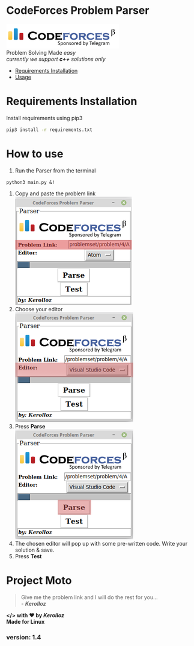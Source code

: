 <link rel="stylesheet" href="https://maxcdn.bootstrapcdn.com/bootstrap/3.3.7/css/bootstrap.min.css">

# CodeForces Problem Parser
![codeforces](codeforces-logo.png)
<br>
Problem Solving Made _easy_
<br>
_currently we support __c++__ solutions only_

* [Requirements Installation](https://github.com/kerolloz/cf-parser-linux#requirements-installation)
* [Usage ](https://github.com/kerolloz/cf-parser-linux#how-to-use)

# Requirements Installation
Install requirements using pip3
```bash
pip3 install -r requirements.txt
```
# How to use
1. Run the Parser from the terminal
```shell
python3 main.py &!
```
1. Copy and paste the problem link
<br>![](/screenShots/screen1.png)
1. Choose your editor
<br>![](/screenShots/screen2.png)
1. Press **Parse**
<br>![](/screenShots/screen3.png)
1. The chosen editor will pop up with some pre-written code. Write your solution & save.
1. Press **Test**

# Project Moto
> Give me the problem link and I will do the rest for you... <br> - _**Kerolloz**_

<b> </> with <span class="glyphicon glyphicon-heart">:heart:</span> by _Kerolloz_<br> </b>
<b>Made for Linux</b><br>
<h3> version: 1.4
